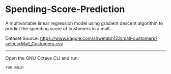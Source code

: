 # Spending-Score-Prediction
A multivariable linear regression model using gradient descent algorithm to predict the spending score of customers in a mall.


Dataset Source: https://www.kaggle.com/shwetabh123/mall-customers?select=Mall_Customers.csv

---

Open the GNU Octave CLI and run:

```run main```
